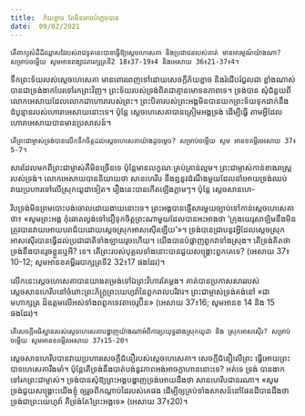 ```yaml
---
title:  ភ័យខ្លាច តែមិនអាចបំភ្លេចបាន
date:  09/02/2021
---
```


`តើពាក្យសំដីដ៏ឈ្លាសវៃរបស់រាជទូតនេះបានធ្វើឱ្យស្តេចហេសេគា និងប្រជាជនរបស់គាត់ មានអារម្មណ៍យ៉ាងណា? សម្រាប់ចម្លើយ សូមអានពង្សាវតារក្សត្រទី2 18៖37-19៖4 និងអេសាយ 36៖21-37៖4។`

ទឹកព្រះទ័យរបស់ស្តេចហេសេគា មានពោរពេញទៅដោយសេចក្តីភ័យខ្លាច និងរំជើបរំជួលជា ខ្លាំងណាស់បានជាទ្រង់ងាកបែរទៅរកព្រះវិញ។ ព្រះទ័យរបស់ទ្រង់ពិតជាគ្មានមោទនភាពទេ។ ទ្រង់បាន សុំជំនួយពីលោកអេសាយដែលលោកជាហោរារបស់ព្រះ។ ព្រះបិតារបស់ព្រះអង្គមិនបានយកព្រះទ័យទុកដាក់នឹងដំបូន្មានរបស់ហោរាអេសាយនោះទេ។ ប៉ុន្តែ ស្តេចហេសេគាបានត្រៀមអង្គទ្រង់ ដើម្បីធ្វើ តាមអ្វីដែលហោរាអេសាយបានមានប្រសាសន៍។

`តើព្រះជាម្ចាស់ទ្រង់បានលើកទឹកចិត្តដល់ស្តេចហេសេគាយ៉ាងដូចម្ដេច? សម្រាប់ចម្លើយ សូម អានខគម្ពីរអេសាយ 37៖5-7។`

សារដែលមកពីព្រះជាម្ចាស់គឺមិនច្រើនទេ ប៉ុន្តែមានលក្ខណៈគ្រប់គ្រាន់ល្មម។ ព្រះជាម្ចាស់កាន់ខាងរាស្ត្ររបស់ទ្រង់។ លោកអេសាយបាននិយាយថា សានហេរីប នឹងឮនូវដំណឹងមួយដែលនាំអោយទ្រង់ឈប់វាយប្រហារទៅលើស្រុកយូដាទៀត។ រឿងនេះបានកើតឡើងភ្លាមៗ។ ប៉ុន្តែ ស្តេចសានហេ-

រីបទ្រង់មិនព្រមបោះបង់ចោលដោយងាយនោះទេ។ ព្រះអង្គបានផ្ញើសារមួយច្បាប់ទៅកាន់ស្តេចហេសេគា ថា៖ «សូមព្រះអង្គ កុំឆោតល្ងង់ទៅជឿទុកចិត្តព្រះណាមួយដែលបានអះអាងថា ‘ក្រុងយេរូសាឡិមនឹងមិនត្រូវបានវាយអោយបរាជ័យដោយស្តេចស្រុកអាសស៊ើរឡើយ’»។ ទ្រង់បានជ្រាបនូវអ្វីដែលស្តេចស្រុក អាសស៊ើរបានធ្វើដល់ប្រជាជាតិទាំងឡាយរូចហើយ។ យើងបានបំផ្លាញពួកវាទាំងស្រុង។ តើទ្រង់គិតថា ទ្រង់នឹងបានរូចខ្លួនឬអី? ទេ។ តើព្រះរបស់បុគ្គលទាំងនោះបានជួយសង្គ្រោះពួកគេទេ? (អេសាយ 37៖ 10-12; សូមអានខគម្ពីររបាក្សត្រទី2 32៖17 ផងដែរ)។

លើកនេះស្តេចហេសេគាបានយាងតម្រង់ទៅឯព្រះវិហារតែម្តង។ គាត់បានប្រកាសសាររបស់ សេ្តចសានហេរីបនៅចំពោះព្រះភ័ក្រ្តព្រះយេហូវ៉ានៃពួកពលបរិវារ។ ព្រះជាម្ចាស់ទ្រង់គង់នៅ «ជាមហាក្សត្រ ដ៏ឧត្តមលើអស់ទាំងពពួកទេវតាចេរូប៊ីន» (អេសាយ 37៖16; សូមអានខ 14 និង 15 ផងដែរ)។

`តើសេចក្ដីអធិស្ឋានរបស់ស្តេចហេសេគាបង្ហាញយ៉ាងណាអំពីការប្រយុទ្ធរវាងស្រុកយូដា និង ស្រុកអាសស៊ើរ? សម្រាប់ចម្លើយ សូមអានខគម្ពីរអេសាយ 37៖15-20។`

ស្តេចសានហេរីបបានវាយប្រហារសេចក្តីជំនឿរបស់ស្តេចហេសេគា។ សេចក្តីជំនឿលើព្រះ ធ្វើអោយព្រះបាទហេសេគារឹងមាំ។ ប៉ុន្តែតើទ្រង់នឹងបាត់បង់នូវភាពអង់អាចក្លាហាននោះទេ? អត់ទេ ទ្រង់ បានងាកទៅរកព្រះជាម្ចាស់។ ទ្រង់បានសុំឱ្យព្រះអង្គបង្ហាញទ្រង់អោយដឹងថា សានហេរីបជានរណា។ «សូមទ្រង់ជួយសង្គ្រោះយើងខ្ញុំ ឲ្យរួចពីកណ្តាប់ដៃរបស់គេផង ដើម្បីឲ្យគ្រប់ទាំងសាសន៍នៅផែនដីបានដឹងថា ទ្រង់ជាព្រះយេហូវ៉ា គឺទ្រង់តែ1ព្រះអង្គទេ» (អេសាយ 37៖20)។